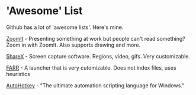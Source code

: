 # 'Awesome' List
Github has a lot of 'awesome lists'. Here's mine.

[ZoomIt](https://docs.microsoft.com/en-us/sysinternals/downloads/zoomit) - Presenting something at work but people can't read something? Zoom in with ZoomIt. Also supports drawing and more.

[ShareX](https://getsharex.com/) - Screen capture software. Regions, video, gifs. Very customizable.

[FARR](https://www.donationcoder.com/software/mouser/popular-apps/farr) - A launcher that is very cutomizable. Does not index files, uses heuristics

[AutoHotkey](https://autohotkey.com/) - "The ultimate automation scripting language for Windows."
